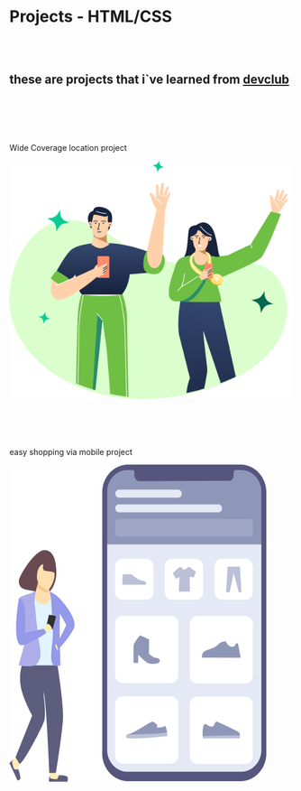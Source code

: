 <h1>Projects - HTML/CSS</h1>
<br>
<br>
<h2> these are projects that i`ve learned from <a href="https://rodolfomori.com.br/devclub">devclub</a></h2>
<br>
<br>
<br>
<br>
<div>
  <p>Wide Coverage location project</p>
  <img src="https://raw.githubusercontent.com/KevinGPGuerra/HTML-CSS/main/Project-1/IMG/Wide%20coverage%20location%20logo.png" alt="wide-coverage-location"/>
</div> 
<br>
<br>
<br>
<br>
<div>
  <p>easy shopping via mobile project</p>
  <img src="https://raw.githubusercontent.com/KevinGPGuerra/HTML-CSS/main/Project-2/IMG/Easy%20shopping%20via%20mobile.png" alt="easy-shopping-via-mobile"/>
</div> 
